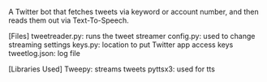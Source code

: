 A Twitter bot that fetches tweets via keyword or account number, and then reads them out via Text-To-Speech.

[Files]
tweetreader.py: runs the tweet streamer
config.py: used to change streaming settings
keys.py: location to put Twitter app access keys
tweetlog.json: log file

[Libraries Used]
Tweepy: streams tweets
pyttsx3: used for tts
